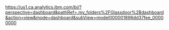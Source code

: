 https://us1.ca.analytics.ibm.com/bi/?perspective=dashboard&pathRef=.my_folders%2FGlassdoor%2Bdashboard&action=view&mode=dashboard&subView=model000001896dd37fee_00000000

